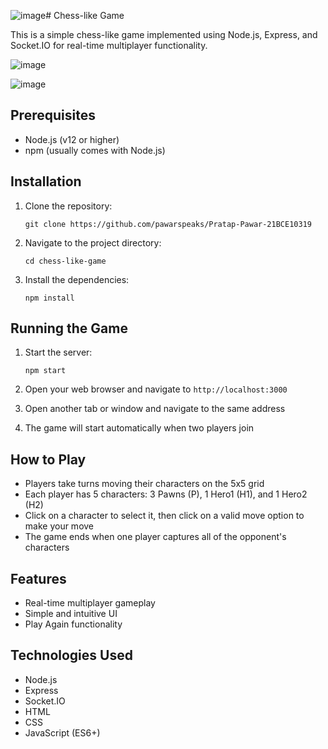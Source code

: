![image](https://github.com/user-attachments/assets/1555bd05-4c21-4bb1-8cb6-241ce2d4cf58)# Chess-like Game

This is a simple chess-like game implemented using Node.js, Express, and Socket.IO for real-time multiplayer functionality.

![image](https://github.com/user-attachments/assets/542bd9d1-7fe3-4d6a-8e5b-e53b5ce63e7f)

![image](https://github.com/user-attachments/assets/83543993-4848-4486-a17d-0655dbfdb3e0)

## Prerequisites

- Node.js (v12 or higher)
- npm (usually comes with Node.js)

## Installation

1. Clone the repository:
   ```
   git clone https://github.com/pawarspeaks/Pratap-Pawar-21BCE10319
   ```

2. Navigate to the project directory:
   ```
   cd chess-like-game
   ```

3. Install the dependencies:
   ```
   npm install
   ```

## Running the Game

1. Start the server:
   ```
   npm start
   ```

2. Open your web browser and navigate to `http://localhost:3000`

3. Open another tab or window and navigate to the same address

4. The game will start automatically when two players join

## How to Play

- Players take turns moving their characters on the 5x5 grid
- Each player has 5 characters: 3 Pawns (P), 1 Hero1 (H1), and 1 Hero2 (H2)
- Click on a character to select it, then click on a valid move option to make your move
- The game ends when one player captures all of the opponent's characters

## Features

- Real-time multiplayer gameplay
- Simple and intuitive UI
- Play Again functionality

## Technologies Used

- Node.js
- Express
- Socket.IO
- HTML
- CSS
- JavaScript (ES6+)
